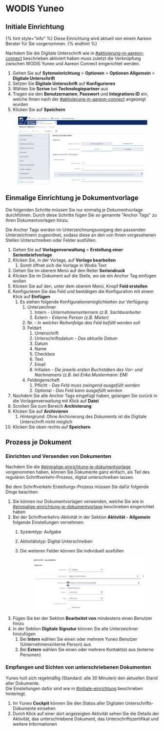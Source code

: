 # WODIS Yuneo

## Initiale Einrichtung

{% hint style="info" %}
Diese Einrichtung wird aktuell von einem Aareon Berater für Sie vorgenommen.
{% endhint %}

Nachdem Sie die Digitale Unterschrift wie in [#aktivierung-in-aareon-connect](../scrive-technologie-partner.md#aktivierung-in-aareon-connect "mention") beschrieben aktiviert haben muss zuletzt die Verknüpfung zwischen WODIS Yuneo und Aareon Connect eingerichtet werden.

1. Gehen Sie auf **Sytemeinrichtung** > **Optionen** > **Optionen Allgemein** > **Digitale Unterschrift**
2. Setzen Sie **Digitale Unterschrift** auf **Konfigurieren**
3. Wählen Sie **Scrive** bei **Technologiepartner** aus
4. Tragen sie den **Benutzernamen**, **Passwort** und **Integrations ID** ein, welche Ihnen nach der [#aktivierung-in-aareon-connect](../scrive-technologie-partner.md#aktivierung-in-aareon-connect "mention") angezeigt wurden
5. Klicken Sie auf **Speichern**

<figure><img src="../../../.gitbook/assets/image (30).png" alt=""><figcaption></figcaption></figure>

## Einmalige Einrichtung je Dokumentvorlage

Die folgenden Schritte müssen Sie nur einmalig je Dokumentvorlage durchführen. Durch diese Schritte fügen Sie so genannte "Anchor Tags" zu Ihren Dokumentvorlagen hinzu.

Die Anchor Tags werden im Unterzeichnungsvorgang den passenden Unterzeichnern zugeordnet, sodass diese an den von Ihnen vorgesehenen Stellen Unterschreiben oder Felder ausfüllen.

1. Gehen Sie auf **Vorlagenverwaltung** > **Erstellung einer Serienbriefvorlage**
2. Klicken Sie, in der Vorlage, auf **Vorlage bearbeiten**
   1. Somit öffnet sich die Vorlage in Wodis Text
3. Gehen Sie im oberem Menü auf den Reiter **Seriendruck**
4. Klicken Sie im Dokument auf die Stelle, wo sie ein Anchor Tag einfügen wollen
5. Klicken Sie auf den, unter dem oberem Menü, Knopf **Feld erstellen**
6. Konfigurieren Sie das Feld und bestätigen die Konfiguration mit einem Klick auf **Einfügen**
   1. Es stehen folgende Konfigurationsmöglichkeiten zur Verfügung:
      1. Unterzeichner
         1. Intern _- Unternehmensinternem (z.B. Sachbearbeiter_
         2. Extern _- Externe Person (z.B. Mieter)_
      2. Nr. _- In welcher Reihenfolge das Feld befüllt werden soll_
      3. Feldart
         1. Unterschrift
         2. Unterschriftsdatum _- Das aktuelle Datum_
         3. Datum
         4. Name
         5. Checkbox
         6. Text
         7. Email
         8. Initialen _- Die jeweils ersten Buchstaben des Vor- und Nachnamens (z.B. bei Erika Mustermann: EM)_
      4. Feldeigenschaft
         1. Pflicht _- Das Feld muss zwingend ausgefüllt werden_
         2. Optional _- Das Feld kann ausgefüllt werden_
7. Nachdem Sie alle Anchor Tags eingefügt haben, gelangen Sie zurück in die Vorlagenverwaltung mit Klick auf **Datei**
8. Scrollen Sie zum Bereich **Archivierung**
9. Klicken Sie auf **Archivieren**
   1. _Hintergrund_: Ohne Archivierung des Dokuments ist die Digitale Unterschrift nicht möglich
10. Klicken Sie oben rechts auf **Speichern**

## Prozess je Dokument

### Einrichten und Versenden von Dokumenten

Nachdem Sie die [#einmalige-einrichtung-je-dokumentvorlage](wodis-yuneo.md#einmalige-einrichtung-je-dokumentvorlage "mention") vorgenommen haben, können Sie Dokumente ganz einfach, als Teil des regulären Schriftverkehr-Prozess, digital unterschreiben lassen.

Bei dem Schriftverkehr Erstellungs-Prozess müssen Sie dafür folgende Dinge beachten:

1. Sie können nur Dokumentvorlagen verwenden, welche Sie wie in [#einmalige-einrichtung-je-dokumentvorlage](wodis-yuneo.md#einmalige-einrichtung-je-dokumentvorlage "mention") beschrieben eingerichtet haben
2. Bei der Schriftverkehrs-Aktivität in der Sektion **Aktivität - Allgemein** folgende Einstellungen vornehmen:
   1. Systemtyp: Aufgabe
   2. Aktivitätstyp: Digital Unterschreiben
   3.  Die weiteren Felder können Sie individuell ausfüllen

       <figure><img src="../../../.gitbook/assets/image (7).png" alt="" width="563"><figcaption></figcaption></figure>
3. Fügen Sie bei der Sektion **Bearbeitet von** mindestens einen Benutzer hinzu
4. In der Sektion **Digitale Signatur** können Sie alle Unterzeichner hinzufügen
   1. Bei **Intern** wählen Sie einen oder mehrere Yuneo Benutzer (Unternehmensinterne Person) aus
   2. Bei **Extern** wählen Sie einen oder mehrere Kontakt(e) aus (externe Personen)

### Empfangen und Sichten von unterschriebenen Dokumenten

Yuneo holt sich regelmäßig (Standard: alle 30 Minuten) den aktuellen Stand aller Dokumente.\
Die Einstellungen dafür sind wie in [#initiale-einrichtung](wodis-yuneo.md#initiale-einrichtung "mention") beschrieben hinterlegt.

1. Im Yuneo **Cockpit** können Sie den Status aller Digitalen Unterschrifts-Dokumente einsehen
2. Durch Klick auf einer dort angezeigten Aktivität sehen Sie die Details der Aktivität, das unterschriebene Dokument, das Unterschriftszertifikat und weitere Informationen

